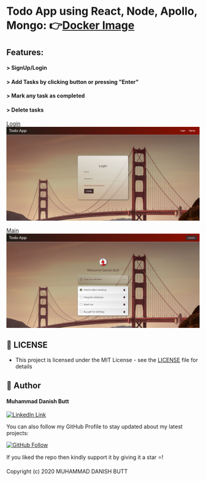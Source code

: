 # Todo App using React, Node, Apollo, Mongo: 👉[Docker Image](https://indiedanish.github.io/3D-Boxes-Reactjs/)

 ## Features: 
#### > SignUp/Login
#### > Add Tasks by clicking button or pressing "Enter"
#### > Mark any task as completed
#### > Delete tasks

[Login](https://github.com/indiedanish/todoApp-react-apollo-mongo/blob/master/Login-SS.png)
![alt text](https://github.com/indiedanish/todoApp-react-apollo-mongo/blob/master/Login-SS.png)

[Main](https://github.com/indiedanish/todoApp-react-apollo-mongo/blob/master/Main-SS.png)
![alt text](https://github.com/indiedanish/todoApp-react-apollo-mongo/blob/master/Main-SS.png)


## 🔑 LICENSE
- This project is licensed under the MIT License - see the [LICENSE](https://github.com/indiedanish/Discount-App/blob/main/LICENSE) file for details

## 🧑 Author

#### Muhammad Danish Butt
[![LinkedIn Link](https://img.shields.io/badge/Connect-Danish-blue.svg?logo=linkedin&longCache=true&style=social&label=Connect
)](https://www.linkedin.com/in/indiedanish)

You can also follow my GitHub Profile to stay updated about my latest projects:

[![GitHub Follow](https://img.shields.io/badge/Connect-Danish-blue.svg?logo=Github&longCache=true&style=social&label=Follow)](https://github.com/indiedanish)

If you liked the repo then kindly support it by giving it a star ⭐!

Copyright (c) 2020 MUHAMMAD DANISH BUTT

